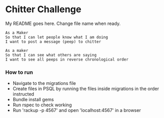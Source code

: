 # Chitter Challenge

My README goes here. Change file name when ready.

```
As a Maker
So that I can let people know what I am doing  
I want to post a message (peep) to chitter
```

```
As a maker
So that I can see what others are saying  
I want to see all peeps in reverse chronological order
```

### How to run

- Navigate to the migrations file
- Create files in PSQL by running the files inside migrations in the order instructed
- Bundle install gems
- Run rspec to check working
- Run 'rackup -p 4567' and open 'localhost:4567' in a browser
